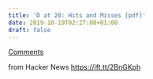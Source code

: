 ```yaml
---
title: 'D at 20: Hits and Misses [pdf]'
date: 2019-10-19T02:27:00+01:00
draft: false
---
```


[Comments](https://news.ycombinator.com/item?id=21295149)  
  
from Hacker News https://ift.tt/2BnGKph